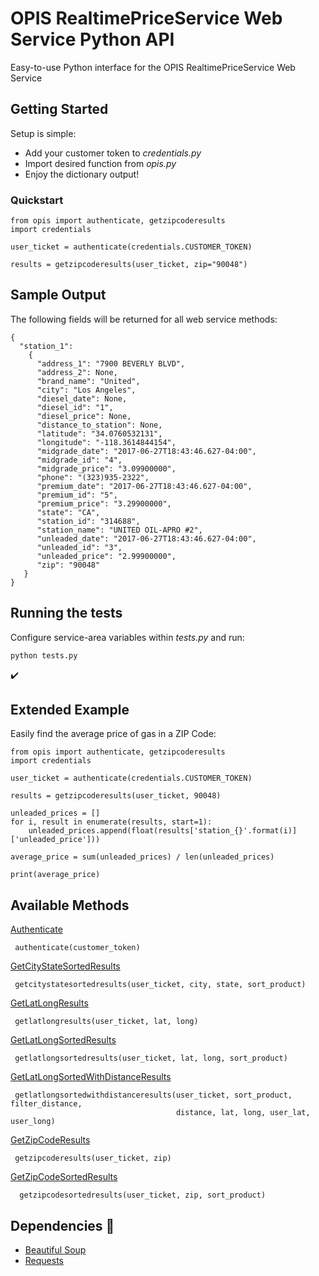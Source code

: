 # OPIS RealtimePriceService Web Service Python API

Easy-to-use Python interface for the OPIS RealtimePriceService Web Service

## Getting Started

Setup is simple:

* Add your customer token to *credentials.py*
* Import desired function from *opis.py*
* Enjoy the dictionary output!

### Quickstart

```
from opis import authenticate, getzipcoderesults
import credentials

user_ticket = authenticate(credentials.CUSTOMER_TOKEN)

results = getzipcoderesults(user_ticket, zip="90048")
```

## Sample Output

The following fields will be returned for all web service methods:

```
{
  "station_1": 
    {
      "address_1": "7900 BEVERLY BLVD",
      "address_2": None,
      "brand_name": "United",
      "city": "Los Angeles",
      "diesel_date": None,
      "diesel_id": "1",
      "diesel_price": None,
      "distance_to_station": None,
      "latitude": "34.0760532131",
      "longitude": "-118.3614844154",
      "midgrade_date": "2017-06-27T18:43:46.627-04:00",
      "midgrade_id": "4",
      "midgrade_price": "3.09900000",
      "phone": "(323)935-2322",
      "premium_date": "2017-06-27T18:43:46.627-04:00",
      "premium_id": "5",
      "premium_price": "3.29900000",
      "state": "CA",
      "station_id": "314688",
      "station_name": "UNITED OIL-APRO #2",
      "unleaded_date": "2017-06-27T18:43:46.627-04:00",
      "unleaded_id": "3",
      "unleaded_price": "2.99900000",
      "zip": "90048"
   }
}
```

## Running the tests

Configure service-area variables within *tests.py* and run:

```
python tests.py
```
:heavy_check_mark:

## Extended Example

Easily find the average price of gas in a ZIP Code:

```
from opis import authenticate, getzipcoderesults
import credentials

user_ticket = authenticate(credentials.CUSTOMER_TOKEN)

results = getzipcoderesults(user_ticket, 90048)

unleaded_prices = []
for i, result in enumerate(results, start=1):
    unleaded_prices.append(float(results['station_{}'.format(i)]['unleaded_price']))

average_price = sum(unleaded_prices) / len(unleaded_prices)

print(average_price)
```

## Available Methods

[Authenticate](https://services.opisnet.com/RealtimePriceService/RealtimePriceServicePlus.asmx?op=Authenticate)
```
 authenticate(customer_token)
```
[GetCityStateSortedResults](https://services.opisnet.com/RealtimePriceService/RealtimePriceServicePlus.asmx?op=GetCityStateSortedResults)
```
 getcitystatesortedresults(user_ticket, city, state, sort_product)
```
[GetLatLongResults](https://services.opisnet.com/RealtimePriceService/RealtimePriceServicePlus.asmx?op=GetLatLongResults)
```
 getlatlongresults(user_ticket, lat, long)
```
[GetLatLongSortedResults](https://services.opisnet.com/RealtimePriceService/RealtimePriceServicePlus.asmx?op=GetLatLongSortedResults)
```
 getlatlongsortedresults(user_ticket, lat, long, sort_product)
```
[GetLatLongSortedWithDistanceResults](https://services.opisnet.com/RealtimePriceService/RealtimePriceServicePlus.asmx?op=GetLatLongSortedWithDistanceResults)
```
 getlatlongsortedwithdistanceresults(user_ticket, sort_product, filter_distance, 
                                     distance, lat, long, user_lat, user_long)
```
[GetZipCodeResults](https://services.opisnet.com/RealtimePriceService/RealtimePriceServicePlus.asmx?op=GetZipCodeResults)
```
 getzipcoderesults(user_ticket, zip)
```
[GetZipCodeSortedResults](https://services.opisnet.com/RealtimePriceService/RealtimePriceServicePlus.asmx?op=GetZipCodeSortedResults)
```
  getzipcodesortedresults(user_ticket, zip, sort_product)
```

## Dependencies :clap:

* [Beautiful Soup](https://www.crummy.com/software/BeautifulSoup/)
* [Requests](http://docs.python-requests.org/en/master/)